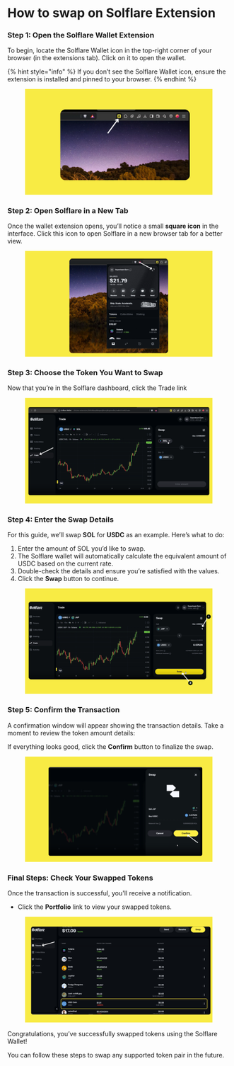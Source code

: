 # How to swap on Solflare Extension

### **Step 1: Open the Solflare Wallet Extension**

To begin, locate the Solflare Wallet icon in the top-right corner of your browser (in the extensions tab). Click on it to open the wallet.

{% hint style="info" %}
If you don’t see the Solflare Wallet icon, ensure the extension is installed and pinned to your browser.
{% endhint %}

<figure><img src="../../../.gitbook/assets/solfare sawp1.png" alt=""><figcaption></figcaption></figure>

### Step 2: Open Solflare in a New Tab

Once the wallet extension opens, you’ll notice a small **square icon** in the interface. Click this icon to open Solflare in a new browser tab for a better view.

<figure><img src="../../../.gitbook/assets/solfare swap 2.png" alt=""><figcaption></figcaption></figure>

### **Step 3: Choose the Token You Want to Swap**

Now that you’re in the Solflare dashboard, click the Trade link

<figure><img src="../../../.gitbook/assets/trade page solfare.png" alt=""><figcaption></figcaption></figure>

### Step 4: Enter the Swap Details

For this guide, we’ll swap **SOL** for **USDC** as an example. Here’s what to do:

1. Enter the amount of SOL you’d like to swap.
2. The Solflare wallet will automatically calculate the equivalent amount of USDC based on the current rate.
3. Double-check the details and ensure you’re satisfied with the values.
4. Click the **Swap** button to continue.

<figure><img src="../../../.gitbook/assets/swap solfare.png" alt=""><figcaption></figcaption></figure>

### **Step 5: Confirm the Transaction**

A confirmation window will appear showing the transaction details. Take a moment to review the token amount details:

If everything looks good, click the **Confirm** button to finalize the swap.

<figure><img src="../../../.gitbook/assets/confrimation solfare.png" alt=""><figcaption></figcaption></figure>

### Final Steps: Check Your Swapped Tokens

Once the transaction is successful, you'll receive a notification.

* Click the **Portfolio** link to view your swapped tokens.

<figure><img src="../../../.gitbook/assets/swaped usdc (1).png" alt=""><figcaption></figcaption></figure>

Congratulations, you’ve successfully swapped tokens using the Solflare Wallet!&#x20;

You can follow these steps to swap any supported token pair in the future.
